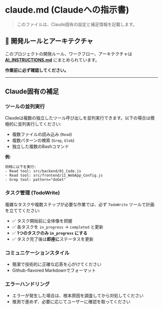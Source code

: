 # claude.md (Claudeへの指示書)

> このファイルは、Claude固有の設定と補足情報を記載します。

## 📖 開発ルールとアーキテクチャ

このプロジェクトの開発ルール、ワークフロー、アーキテクチャは **[AI_INSTRUCTIONS.md](AI_INSTRUCTIONS.md)** にまとめられています。

**作業前に必ず確認してください。**

---

## Claude固有の補足

### ツールの並列実行

Claudeは複数の独立したツール呼び出しを並列実行できます。以下の場合は積極的に並列実行してください:

- 複数ファイルの読み込み (`Read`)
- 複数パターンの検索 (`Grep`, `Glob`)
- 独立した複数のBashコマンド

**例:**

```text
同時に以下を実行:
- Read tool: src/backend/01_Code.js
- Read tool: src/frontend/11_WebApp_Config.js
- Grep tool: pattern="doGet"
```

### タスク管理 (TodoWrite)

複雑なタスクや複数ステップが必要な作業では、必ず `TodoWrite` ツールで計画を立ててください:

- ✅ タスク開始前に全体像を把握
- ✅ 各タスクを `in_progress` → `completed` と更新
- ✅ **1つのタスクのみ `in_progress` にする**
- ✅ タスク完了後は**即座に**ステータスを更新

### コミュニケーションスタイル

- 簡潔で技術的に正確な応答を心がけてください
- Github-flavored Markdownでフォーマット

### エラーハンドリング

- エラーが発生した場合は、根本原因を調査してから対処してください
- 推測で進めず、必要に応じてユーザーに確認を取ってください
